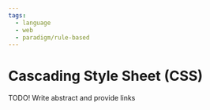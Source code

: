 ```yaml
---
tags:
  - language
  - web
  - paradigm/rule-based
---
```

# Cascading Style Sheet (CSS)

TODO! Write abstract and provide links